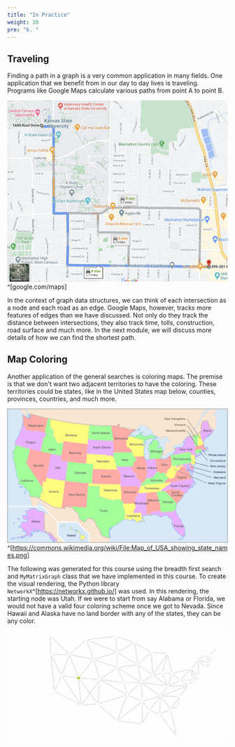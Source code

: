 ```yaml
---
title: "In Practice"
weight: 30
pre: "6. "
---
```



Traveling
---
Finding a path in a graph is a very common application in many fields. One application that we benefit from in our day to day lives is traveling. Programs like Google Maps calculate various paths from point A to point B.

![Google Map](../../images/8/Map.png)^[google.com/maps]

In the context of graph data structures, we can think of each intersection as a node and each road as an edge. Google Maps, however, tracks more features of edges than we have discussed. Not only do they track the distance between intersections, they also track time, tolls, construction, road surface and much more. In the next module, we will discuss more details of how we can find the shortest path. 

Map Coloring
---

Another application of the general searches is coloring maps. The premise is that we don't want two adjacent territories to have the coloring. These territories could be states, like in the United States map below, counties, provinces, countries, and much more. 

![US Map](../../images/8/USMap.png)^[https://commons.wikimedia.org/wiki/File:Map_of_USA_showing_state_names.png]

The following was generated for this course using the breadth first search and `MyMatrixGraph` class that we have implemented in this course. To create the visual rendering, the Python library `NetworkX`^[https://networkx.github.io/] was used. In this rendering, the starting node was Utah. If we were to start from say Alabama or Florida, we would not have a valid four coloring scheme once we got to Nevada. Since Hawaii and Alaska have no land border with any of the states, they can be any color. 


![Color Generation](../../images/8/UsMapColor.gif)

